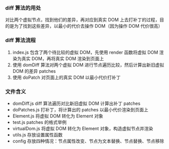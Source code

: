 ### diff 算法的用处

对比两个虚拟节点，找到他们的差异，再对应到真实 DOM 上去打补丁的过程，目的是为了找到这些差异，以最小的代价去操作 DOM（因为操作 DOM 代价很高）

### diff 算法流程

1. index.js 包含了两个待比较的虚拟 DOM，先使用 render 函数将虚拟 DOM 渲染为真实 DOM，再将真实 DOM 渲染到页面上
2. 使用 domDiff 算法对两个虚拟 DOM 进行节点遍历比较，然后计算出新旧虚拟 DOM 的差异 patches
3. 使用 doPatch 对页面上的真实 DOM 以最小代价打补丁

### 文件含义

- domDiff.js diff 算法遍历对比新旧虚拟 DOM 计算出补丁 patches
- doPatches.js 打补丁，将计算出的 patches 以最小代价渲染到页面上
- Element.js 将虚拟 DOM 转化为 Element 对象
- test.js patches 的格式举例
- virtualDom.js 将虚拟 DOM 转化为 Element 对象，构造虚拟节点并渲染
- utils.js 存放设置属性函数
- config 存放四种情况：节点属性改变、节点为文本替换、节点替换、节点移除
